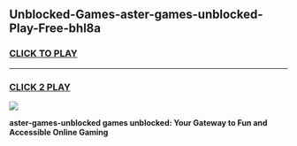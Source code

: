 
## Unblocked-Games-aster-games-unblocked-Play-Free-bhl8a
<h3>
<a href="https://premium76.site?title=aster-games-unblocked&ref=09A">CLICK TO PLAY</a></h3>
<hr>

<h3>
<a href="https://premium76.site?title=aster-games-unblocked&ref=09A">CLICK 2 PLAY</a>
  
</h3>

<a href="https://premium76.site?title=aster-games-unblocked&ref=09A"><img src="https://clearcache.store/games.png"></a>


**aster-games-unblocked games unblocked: Your Gateway to Fun and Accessible Online Gaming**
